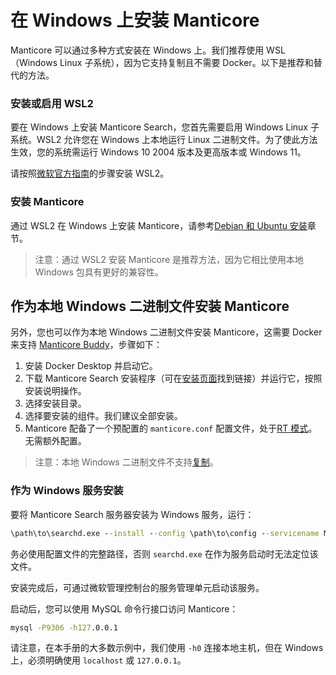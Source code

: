 # 在 Windows 上安装 Manticore

Manticore 可以通过多种方式安装在 Windows 上。我们推荐使用 WSL（Windows Linux 子系统），因为它支持复制且不需要 Docker。以下是推荐和替代的方法。

### 安装或启用 WSL2

要在 Windows 上安装 Manticore Search，您首先需要启用 Windows Linux 子系统。WSL2 允许您在 Windows 上本地运行 Linux 二进制文件。为了使此方法生效，您的系统需运行 Windows 10 2004 版本及更高版本或 Windows 11。

请按照[微软官方指南](https://docs.microsoft.com/en-us/windows/wsl/install)的步骤安装 WSL2。

### 安装 Manticore

通过 WSL2 在 Windows 上安装 Manticore，请参考[Debian 和 Ubuntu 安装](../Installation/Debian_and_Ubuntu.md)章节。

> 注意：通过 WSL2 安装 Manticore 是推荐方法，因为它相比使用本地 Windows 包具有更好的兼容性。

## 作为本地 Windows 二进制文件安装 Manticore

另外，您也可以作为本地 Windows 二进制文件安装 Manticore，这需要 Docker 来支持 [Manticore Buddy](../Installation/Manticore_Buddy.md#Manticore-Buddy)，步骤如下：

1. 安装 Docker Desktop 并启动它。
2. 下载 Manticore Search 安装程序（可在[安装页面](http://manticoresearch.com/install/)找到链接）并运行它，按照安装说明操作。
3. 选择安装目录。
4. 选择要安装的组件。我们建议全部安装。
5. Manticore 配备了一个预配置的 `manticore.conf` 配置文件，处于[RT 模式](../Read_this_first.md#Real-time-mode-vs-plain-mode)。无需额外配置。

> 注意：本地 Windows 二进制文件不支持[复制](../Creating_a_cluster/Setting_up_replication/Setting_up_replication.md#Setting-up-replication)。

### 作为 Windows 服务安装

要将 Manticore Search 服务器安装为 Windows 服务，运行：

```bat
\path\to\searchd.exe --install --config \path\to\config --servicename Manticore
```

务必使用配置文件的完整路径，否则 `searchd.exe` 在作为服务启动时无法定位该文件。

安装完成后，可通过微软管理控制台的服务管理单元启动该服务。

启动后，您可以使用 MySQL 命令行接口访问 Manticore：

```bat
mysql -P9306 -h127.0.0.1
```

请注意，在本手册的大多数示例中，我们使用 `-h0` 连接本地主机，但在 Windows 上，必须明确使用 `localhost` 或 `127.0.0.1`。 

<!-- proofread -->

